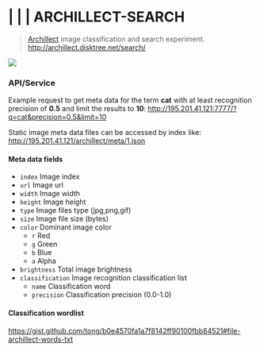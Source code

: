 
# |  |  | ARCHILLECT-SEARCH

>  [Archillect](https://archillect.com/) image classification and search experiment.
>  http://archillect.disktree.net/search/

![](https://pbs.twimg.com/media/DfbIqw3XkAgv5IJ.jpg:large)


### API/Service

Example request to get meta data for the term **cat** with at least recognition precision of **0.5** and limit the results to **10**:
http://195.201.41.121:7777/?q=cat&precision=0.5&limit=10

Static image meta data files can be accessed by index like:
http://195.201.41.121/archillect/meta/1.json


#### Meta data fields

 - `index` Image index
 - `url` Image url
 - `width` Image width
 - `height` Image height
 - `type` Image files type (jpg,png,gif)
 - `size` Image file size (bytes)
 - `color` Dominant image color
 	- `r` Red
  	- `g` Green
  	- `b` Blue
  	- `a` Alpha
 - `brightness` Total image brightness
 - `classification` Image recognition classification list
 	- `name` Classification word
 	- `precision` Classification precision (0.0-1.0)


#### Classification wordlist

https://gist.github.com/tong/b0e4570fa1a7f8142ff90100fbb84521#file-archillect-words-txt
